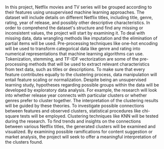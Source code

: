 In this project, Netflix movies and TV series will be grouped according to their features using unsupervised machine learning approaches. The dataset will include details on different Netflix titles, including title, genre, rating, year of release, and possibly other descriptive characteristics. In order to comprehend the dataset's structure and find any missing or inconsistent values, the project will start by examining it. To deal with missing data, data wrangling methods like imputation and the elimination of partial items will be used. Pre-processing techniques like one-hot encoding will be used to transform categorical data like genre and rating into numerical representations that machine learning algorithms can use. Tokenization, stemming, and TF-IDF vectorization are some of the pre-processing methods that will be used to extract relevant characteristics from text data, such as titles or descriptions. To make sure that every feature contributes equally to the clustering process, data manipulation will entail feature scaling or normalization. Despite being an unsupervised learning study, hypotheses regarding possible groups within the data will be developed by exploratory data analysis. For example, the research will look into whether release year connects with particular clusters or whether genres prefer to cluster together. The interpretation of the clustering results will be guided by these theories. To investigate possible connections between features and observed clusters, statistical procedures like chi-square tests will be employed. Clustering techniques like KNN will be tested during the research. To find trends and insights on the connections between various Netflix titles, the generated clusters will be examined and visualized. By examining possible ramifications for content suggestion or market analysis, the project will seek to offer a meaningful interpretation of the clusters found.
